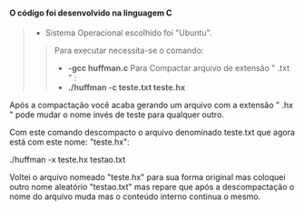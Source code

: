 #### O código foi desenvolvido na linguagem C
> - Sistema Operacional escolhido foi "Ubuntu".
>> Para executar necessita-se o comando:
>> - **-gcc huffman.c**
>> Para Compactar arquivo de extensão " .txt " :
>> - **./huffman -c teste.txt teste.hx**

Após a compactação você acaba gerando um arquivo com a extensão " .hx " pode mudar o nome invés de teste para qualquer outro.

Com este comando descompacto o arquivo denominado teste.txt que agora está com este nome: "teste.hx":

./huffman -x teste.hx testao.txt

Voltei o arquivo nomeado "teste.hx" para sua forma original mas coloquei outro nome aleatório "testao.txt" mas repare que após a descompactação o nome do arquivo muda mas o conteúdo interno continua o mesmo.